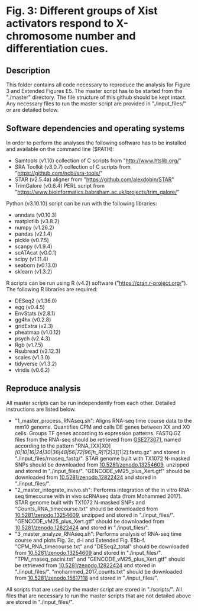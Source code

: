 # Fig. 3: Different groups of Xist activators respond to X-chromosome number and differentiation cues.

## Description
This folder contains all code necessary to reproduce the analysis for Figure 3 and Extended Figures E5. The master script has to be started from the "./master" directory. The file structure of this github should be kept intact. Any necessary files to run the master script are provided in "./input_files/" or are detailed below.


## Software dependencies and operating systems
In order to perform the analyses the following software has to be installed and available on the command line ($PATH):
- Samtools (v1.10) collection of C scripts from "http://www.htslib.org/"
- SRA Toolkit (v3.0.7) collection of C scripts from "https://github.com/ncbi/sra-tools/"
- STAR (v2.5.4a) aligner from "https://github.com/alexdobin/STAR"
- TrimGalore (v0.6.4) PERL script from "https://www.bioinformatics.babraham.ac.uk/projects/trim_galore/"

Python (v3.10.10) script can be run with the following libraries:
- anndata (v0.10.3)
- matplotlib (v3.8.2)
- numpy (v1.26.2)
- pandas (v2.1.4)
- pickle (v0.7.5)
- scanpy (v1.9.4)
- scATAcat (v0.0.1)
- scipy (v1.11.4)
- seaborn (v0.13.0) 
- sklearn (v1.3.2)

R scripts can be run using R (v4.2) software ("https://cran.r-project.org/"). The following R libraries are required:
- DESeq2 (v1.36.0)
- egg (v0.4.5)
- EnvStats (v2.8.1)
- gg4hx (v0.2.8)
- gridExtra (v2.3)
- pheatmap (v1.0.12)
- psych (v2.4.3)
- Rgb (v1.7.5)
- Rsubread (v2.12.3)
- scales (v1.3.0)
- tidyverse (v1.3.2)
- viridis (v0.6.2)


## Reproduce analysis
All master scripts can be run independently from each other. Detailed instructions are listed below.
- "1_master_process_RNAseq.sh": Aligns RNA-seq time course data to the mm10 genome. Quantifies CPM and calls DE genes between XX and XO cells. Groups TF genes according to expression patterns. FASTQ.GZ files from the RNA-seq should be retrieved from [GSE273071](https://www.ncbi.nlm.nih.gov/geo/query/acc.cgi?acc=GSE273071), named according to the pattern "RNA_[XX|XO]_[0|10|16|24|30|36|48|56|72|96]h_R[1|2|3]_[1|2].fastq.gz" and stored in "./input_files/rnaseq_fastq/". STAR genome built with TX1072 N-masked SNPs should be downloaded from [10.5281/zenodo.13254609](https://zenodo.org/records/13254609), unzipped and stored in "./input_files/". "GENCODE_vM25_plus_Xert.gtf" should be downloaded from [10.5281/zenodo.12822424](https://zenodo.org/records/12822424) and stored in "./input_files/". 
- "2_master_integrate_invivo.sh": Performs integration of the in vitro RNA-seq timecourse with in vivo scRNAseq data (from Mohammed 2017). STAR genome built with TX1072 N-masked SNPs and "Counts_RNA_timecourse.txt" should be downloaded from [10.5281/zenodo.13254609](https://zenodo.org/records/13254609), unzipped and stored in "./input_files/". "GENCODE_vM25_plus_Xert.gtf" should be downloaded from [10.5281/zenodo.12822424](https://zenodo.org/records/12822424) and stored in "./input_files/".
- "3_master_analyze_RNAseq.sh": Performs analysis of RNA-seq time course and plots Fig. 3c, d-i and Extended Fig. E5b-f. "CPM_RNA_timecourse.txt" and "DESeq2_total" should be downloaded from [10.5281/zenodo.13254609](https://zenodo.org/records/13254609) and stored in "./input_files/". "TPM_rnaseq_pacini.txt" and "GENCODE_vM25_plus_Xert.gtf" should be retrieved from [10.5281/zenodo.12822424](https://zenodo.org/records/12822424) and stored in "./input_files/". "mohammed_2017_counts.txt" should be downloaded from [10.5281/zenodo.15617118](https://zenodo.org/records/15617118) and stored in "./input_files/".


All scripts that are used by the master script are stored in "./scripts/". All files that are necessary to run the master scripts that are not detailed above are stored in "./input_files/".
